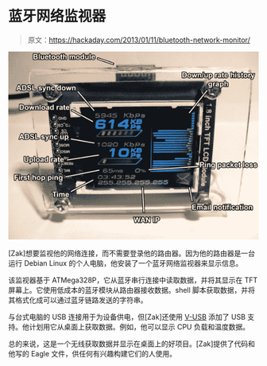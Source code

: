 # 蓝牙网络监视器

> 原文：<https://hackaday.com/2013/01/11/bluetooth-network-monitor/>

[![Bluetooth Network Monitor](img/fe4f4378ddb6db2981e5a6e2177e38bf.png)](http://hackaday.com/?attachment_id=92890)

[Zak]想要监视他的网络连接，而不需要登录他的路由器。因为他的路由器是一台运行 Debian Linux 的个人电脑，他安装了一个蓝牙网络监视器来显示信息。

该监视器基于 ATMega328P，它从蓝牙串行连接中读取数据，并将其显示在 TFT 屏幕上。它使用低成本的蓝牙模块从路由器接收数据。shell 脚本获取数据，并将其格式化成可以通过蓝牙链路发送的字符串。

与台式电脑的 USB 连接用于为设备供电，但[Zak]还使用 [V-USB](http://www.obdev.at/products/vusb/index.html "V-USB") 添加了 USB 支持。他计划用它从桌面上获取数据。例如，他可以显示 CPU 负载和温度数据。

总的来说，这是一个无线获取数据并显示在桌面上的好项目。[Zak]提供了代码和他写的 Eagle 文件，供任何有兴趣构建它们的人使用。